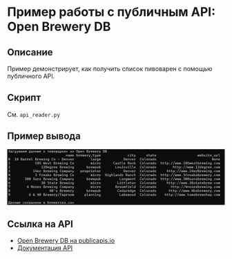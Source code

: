 # Пример работы с публичным API: Open Brewery DB

## Описание
Пример демонстрирует, как получить список пивоварен с помощью публичного API.

## Скрипт
См. `api_reader.py`

## Пример вывода
![Пример вывода](../images/Скрин.png)

## Ссылка на API
- [Open Brewery DB на publicapis.io](https://publicapis.io/open-brewery-db-api)
- [Документация API](https://www.openbrewerydb.org/)





